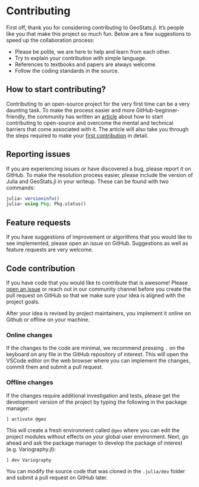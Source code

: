 # Contributing

First off, thank you for considering contributing to GeoStats.jl.
It’s people like you that make this project so much fun.
Below are a few suggestions to speed up the collaboration process:

- Please be polite, we are here to help and learn from each other.
- Try to explain your contribution with simple language.
- References to textbooks and papers are always welcome.
- Follow the coding standards in the source.

## How to start contributing?

Contributing to an open-source project for the very first time can be a very daunting task.
To make the process easier and more GitHub-beginner-friendly, the community has written
an [article](https://invenia.github.io/blog/2021/01/29/contribute-open-source) about how
to start contributing to open-source and overcome the mental and technical barriers that
come associated with it. The article will also take you through the steps required to make
your [first contribution](https://github.com/firstcontributions/first-contributions) in detail.

## Reporting issues

If you are experiencing issues or have discovered a bug, please
report it on GitHub. To make the resolution process easier, please
include the version of Julia and GeoStats.jl in your writeup.
These can be found with two commands:

```julia
julia> versioninfo()
julia> using Pkg; Pkg.status()
```

## Feature requests

If you have suggestions of improvement or algorithms that you would like
to see implemented, please open an issue on GitHub. Suggestions as well
as feature requests are very welcome.

## Code contribution

If you have code that you would like to contribute that is awesome!
Please [open an issue](https://github.com/JuliaEarth/GeoStats.jl/issues)
or reach out in our community channel before you create the pull request
on GitHub so that we make sure your idea is aligned with the project goals.

After your idea is revised by project maintainers, you implement it online
on Github or offline on your machine.

### Online changes

If the changes to the code are minimal, we recommend pressing `.` on the
keyboard on any file in the GitHub repository of interest. This will open
the VSCode editor on the web browser where you can implement the changes,
commit them and submit a pull request.

### Offline changes

If the changes require additional investigation and tests, please
get the development version of the project by typing the following in
the package manager:

```
] activate @geo
```

This will create a fresh environment called `@geo` where you can
edit the project modules without effects on your global user
environment. Next, go ahead and ask the package manager to
develop the package of interest (e.g. Variography.jl):

```
] dev Variography
```

You can modify the source code that was cloned in the `.julia/dev`
folder and submit a pull request on GitHub later.
